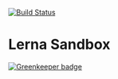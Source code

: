[![Build Status](https://travis-ci.org/brentertz/lerna-sandbox.svg?branch=master)](https://travis-ci.org/brentertz/lerna-sandbox)

# Lerna Sandbox

[![Greenkeeper badge](https://badges.greenkeeper.io/brentertz/lerna-sandbox.svg)](https://greenkeeper.io/)
